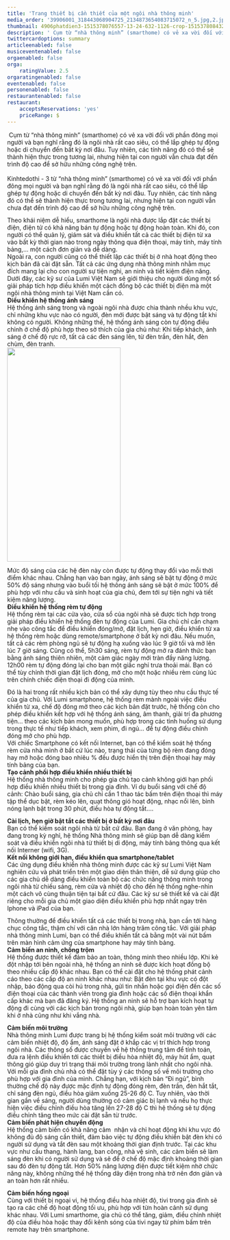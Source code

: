 ```yaml
---
title: 'Trang thiết bị cần thiết của một ngôi nhà thông minh'
media_order: '39906001_318443068904725_2134873654083715072_n_5.jpg,2.jpg,3.jpg,anh_2_3.jpg,4906phatdien3-1515378076557-13-24-632-1126-crop-1515378084325.jpg,anh_2_1.jpg,5.png'
thumbnail: 4906phatdien3-1515378076557-13-24-632-1126-crop-1515378084325.jpg
description: ' Cụm từ “nhà thông minh” (smarthome) có vẻ xa vời đối với phần đông mọi người và bạn nghĩ rằng đó là ngôi nhà rất cao siêu, có thể lắp ghép tự động hoặc di chuyển đến bất kỳ nơi đâu. Tuy nhiên, các tính năng đó có thể sẽ thành hiện thực trong tương lai, nhưng hiện tại con người vẫn chưa đạt đến trình độ cao để sở hữu những công nghệ trên.'
twittercardoptions: summary
articleenabled: false
musiceventenabled: false
orgaenabled: false
orga:
    ratingValue: 2.5
orgaratingenabled: false
eventenabled: false
personenabled: false
restaurantenabled: false
restaurant:
    acceptsReservations: 'yes'
    priceRange: $
---
```


<div class="pkg  mar_top20">
<div class="author pkg mar_top5 mar_bottom5">
<div class="time_detail_news f11 fl">&nbsp;Cụm từ &ldquo;nh&agrave; th&ocirc;ng minh&rdquo; (smarthome) c&oacute; vẻ xa vời đối với phần đ&ocirc;ng mọi người v&agrave; bạn nghĩ rằng đ&oacute; l&agrave; ng&ocirc;i nh&agrave; rất cao si&ecirc;u, c&oacute; thể lắp gh&eacute;p tự động hoặc di chuyển đến bất kỳ nơi đ&acirc;u. Tuy nhi&ecirc;n, c&aacute;c t&iacute;nh năng đ&oacute; c&oacute; thể sẽ th&agrave;nh hiện thực trong tương lai, nhưng hiện tại con người vẫn chưa đạt đến tr&igrave;nh độ cao để sở hữu những c&ocirc;ng nghệ tr&ecirc;n.</div>
</div>
</div>
<div class="pkg">
<div class="col160 fl">&nbsp;</div>
<div class="col500 fr">
<div id="cotent_detail" class="pkg">
<div>
<div class="m0892">Kinhtedothi -&nbsp;3 từ &ldquo;nh&agrave; th&ocirc;ng minh&rdquo; (smarthome) c&oacute; vẻ xa vời đối với phần đ&ocirc;ng mọi người v&agrave; bạn nghĩ rằng đ&oacute; l&agrave; ng&ocirc;i nh&agrave; rất cao si&ecirc;u, c&oacute; thể lắp gh&eacute;p tự động hoặc di chuyển đến bất kỳ nơi đ&acirc;u. Tuy nhi&ecirc;n, c&aacute;c t&iacute;nh năng đ&oacute; c&oacute; thể sẽ th&agrave;nh hiện thực trong tương lai, nhưng hiện tại con người vẫn chưa đạt đến tr&igrave;nh độ cao để sở hữu những c&ocirc;ng nghệ tr&ecirc;n.</div>
</div>
<div>
<div class="item_gallery" style="box-sizing: border-box; margin: 0px 0px 12px; padding: 0px; list-style: none; outline: 0px; border: 0px; vertical-align: baseline; background: transparent; line-height: 23px !important; font-size: 14px !important; font-family: robotoR, Helvetica, sans-serif !important;" data-src="http://cdn.kinhtedothi.vn/mfiles/data/2015/10/8102FD3A/1.jpeg" data-sub-html="&lt;div class='sapo_slide'&gt;&lt;/div&gt;"><img src="/giahan/tu-van-giai-phap/trang-thiet-bi-can-thiet-cua-mot-ngoi-nha-thong-minh/anh_2_3.jpg" alt="" /></div>
</div>
<div>Theo kh&aacute;i niệm dễ hiểu, smarthome l&agrave; ng&ocirc;i nh&agrave; được lắp đặt c&aacute;c thiết bị điện, điện tử c&oacute; khả năng b&aacute;n tự động hoặc tự động ho&agrave;n to&agrave;n. Khi đ&oacute;, con người c&oacute; thể quản l&yacute;, gi&aacute;m s&aacute;t v&agrave; điều khiển tất cả c&aacute;c thiết bị điện từ xa v&agrave;o bất kỳ thời gian n&agrave;o trong ng&agrave;y th&ocirc;ng qua điện thoại, m&aacute;y t&iacute;nh, m&aacute;y t&iacute;nh bảng,&hellip; một c&aacute;ch đơn giản v&agrave; dễ d&agrave;ng.<br />Ngo&agrave;i ra, con người cũng c&oacute; thể thiết lập c&aacute;c thiết bị ở nh&agrave; hoạt động theo kịch bản đ&atilde; c&agrave;i đặt sẵn. Tất cả c&aacute;c ứng dụng nh&agrave; th&ocirc;ng minh nhằm mục đ&iacute;ch mang lại cho con người sự tiện nghi, an ninh v&agrave; tiết kiệm điện năng.<br />Dưới đ&acirc;y, c&aacute;c kỹ sư của Lumi Việt Nam sẽ giới thiệu cho người d&ugrave;ng một số giải ph&aacute;p t&iacute;ch hợp điều khiển một c&aacute;ch đồng bộ c&aacute;c thiết bị điện m&agrave; một ng&ocirc;i nh&agrave; th&ocirc;ng minh tại Việt Nam cần c&oacute;.<br /><strong>Điều khiển hệ thống &aacute;nh s&aacute;ng</strong><br />Hệ thống &aacute;nh s&aacute;ng trong v&agrave; ngo&agrave;i ng&ocirc;i nh&agrave; được chia th&agrave;nh nhều khu vực, chỉ những khu vực n&agrave;o c&oacute; người, đ&egrave;n mới được bật s&aacute;ng v&agrave; tự động tắt khi kh&ocirc;ng c&oacute; người. Kh&ocirc;ng những thế, hệ thống &aacute;nh s&aacute;ng c&ograve;n tự động điều chỉnh ở chế độ ph&ugrave; hợp theo sở th&iacute;ch của gia chủ như: Khi tiếp kh&aacute;ch, &aacute;nh s&aacute;ng ở chế độ rực rỡ, tất cả c&aacute;c đ&egrave;n s&aacute;ng l&ecirc;n, từ đ&egrave;n trần, đ&egrave;n hắt, đ&egrave;n ch&ugrave;m, đ&egrave;n tranh.</div>
<div>
<div class="item_gallery" style="box-sizing: border-box; margin: 0px 0px 12px; padding: 0px; list-style: none; outline: 0px; border: 0px; vertical-align: baseline; background: transparent; line-height: 23px !important; font-size: 14px !important; font-family: robotoR, Helvetica, sans-serif !important;" data-src="http://cdn.kinhtedothi.vn/mfiles/data/2015/10/8102FD3A/3.png" data-sub-html="&lt;div class='sapo_slide'&gt;&lt;/div&gt;"><a class="thumb_detail"><img class="img-responsive" src="/giahan/tu-van-giai-phap/trang-thiet-bi-can-thiet-cua-mot-ngoi-nha-thong-minh/5.png" alt="" width="265" height="500" /></a></div>
</div>
<div>Mức độ s&aacute;ng của c&aacute;c hệ đ&egrave;n n&agrave;y c&ograve;n được tự động thay đổi v&agrave;o mỗi thời điểm kh&aacute;c nhau. Chẳng hạn v&agrave;o ban ng&agrave;y, &aacute;nh s&aacute;ng sẽ bật tự động ở mức 50% độ s&aacute;ng nhưng v&agrave;o buổi tối hệ th&ocirc;ng &aacute;nh s&aacute;ng sẽ bật ở mức 100% để ph&ugrave; hợp với nhu cầu v&agrave; sinh hoạt của gia chủ, đem tới sự tiện nghi v&agrave; tiết kiệm năng lượng.</div>
<div><strong>Điều khiển hệ thống r&egrave;m tự động</strong><br />Hệ thống r&egrave;m tại c&aacute;c cửa v&agrave;o, cửa sổ của ng&ocirc;i nh&agrave; sẽ được t&iacute;ch hợp trong giải ph&aacute;p điều khiển hệ thống đ&egrave;n tự động của Lumi. Gia chủ chỉ cần chạm nhẹ v&agrave;o c&ocirc;ng tắc để điều khiển đ&oacute;ng/mở, đặt lịch, hẹn giờ, điều khiển từ xa hệ thống r&egrave;m hoặc d&ugrave;ng remote/smartphone ở bất kỳ nơi đ&acirc;u. Nếu muốn, tất cả c&aacute;c r&egrave;m ph&ograve;ng ngủ sẽ tự động hạ xuống v&agrave;o l&uacute;c 9 giờ tối v&agrave; mở l&ecirc;n l&uacute;c 7 giờ s&aacute;ng. Cũng c&oacute; thể,&nbsp;5h30 s&aacute;ng, r&egrave;m tự động mở ra đ&aacute;nh thức bạn bằng &aacute;nh s&aacute;ng thi&ecirc;n nhi&ecirc;n, một cảm gi&aacute;c ng&agrave;y mới tr&agrave;n đầy năng lượng. 12h00 r&egrave;m tự động đ&oacute;ng lại cho bạn một giấc nghỉ trưa thoải m&aacute;i. Bạn c&oacute; thể t&ugrave;y chỉnh thời gian đặt lịch đ&oacute;ng, mở cho một hoặc nhiều r&egrave;m c&ugrave;ng l&uacute;c tr&ecirc;n ch&iacute;nh chiếc điện thoại đi động của m&igrave;nh.</div>
<div>
<div class="item_gallery" style="box-sizing: border-box; margin: 0px 0px 12px; padding: 0px; list-style: none; outline: 0px; border: 0px; vertical-align: baseline; background: transparent; line-height: 23px !important; font-size: 14px !important; font-family: robotoR, Helvetica, sans-serif !important;" data-src="http://cdn.kinhtedothi.vn/mfiles/data/2015/10/8102FD3A/3.jpg" data-sub-html="&lt;div class='sapo_slide'&gt;&lt;/div&gt;"><img src="/giahan/tu-van-giai-phap/trang-thiet-bi-can-thiet-cua-mot-ngoi-nha-thong-minh/3.jpg" alt="" /></div>
</div>
<div>Đ&oacute; l&agrave; hai trong rất nhiều kịch bản c&oacute; thể x&acirc;y dựng t&ugrave;y theo nhu cầu thực tế của gia chủ. Với Lumi smartphone, hệ thống r&egrave;m m&agrave;nh ngo&agrave;i việc điều khiển từ xa, chế độ đ&oacute;ng mở theo c&aacute;c kịch bản đặt trước, hệ thống c&ograve;n cho ph&eacute;p điều khiển kết hợp với hệ thống &aacute;nh s&aacute;ng, &acirc;m thanh, giải tr&iacute; đa phương tiện&hellip; theo c&aacute;c kịch bản mong muốn, ph&ugrave; hợp trong c&aacute;c t&igrave;nh huống sử dụng trong thực tế như tiếp kh&aacute;ch, xem phim, đi ngủ&hellip; để tự động điều chỉnh đ&oacute;ng mở cho ph&ugrave; hợp.<br />Với chiếc Smartphone c&oacute; kết nối Internet, bạn c&oacute; thể kiểm so&aacute;t hệ thống r&egrave;m cửa nh&agrave; m&igrave;nh ở bất cứ l&uacute;c n&agrave;o, trạng th&aacute;i của từng bộ r&egrave;m đang đ&oacute;ng hay mở hoặc đ&oacute;ng bao nhi&ecirc;u % đều được hiển thị tr&ecirc;n điện thoại hay m&aacute;y t&iacute;nh bảng của bạn.&nbsp;<br /><strong>Tạo cảnh phối hợp điều khiển nhiều thiết bị</strong><br />Hệ thống nh&agrave; th&ocirc;ng minh cho ph&eacute;p gia chủ tạo cảnh kh&ocirc;ng giới hạn phối hợp điều khiển nhiều thiết bị trong gia đ&igrave;nh. V&iacute; dụ buổi s&aacute;ng với chế độ cảnh: Ch&agrave;o buổi s&aacute;ng, gia chủ chỉ cần 1 thao t&aacute;c bấm tr&ecirc;n điện thoại th&igrave; m&aacute;y tập thể dục bật, r&egrave;m k&eacute;o l&ecirc;n, quạt th&ocirc;ng gi&oacute; hoạt động, nhạc nổi l&ecirc;n, b&igrave;nh n&oacute;ng lạnh bật trong 30 ph&uacute;t, điều h&ograve;a tự động tắt&hellip;.</div>
<div>
<div class="item_gallery" style="box-sizing: border-box; margin: 0px 0px 12px; padding: 0px; list-style: none; outline: 0px; border: 0px; vertical-align: baseline; background: transparent; line-height: 23px !important; font-size: 14px !important; font-family: robotoR, Helvetica, sans-serif !important;" data-src="http://cdn.kinhtedothi.vn/mfiles/data/2015/10/8102FD3A/2.jpg" data-sub-html="&lt;div class='sapo_slide'&gt;&lt;/div&gt;"><img src="/giahan/tu-van-giai-phap/trang-thiet-bi-can-thiet-cua-mot-ngoi-nha-thong-minh/2.jpg" alt="" /></div>
</div>
<div><strong>C&agrave;i lịch, hẹn giờ bật tắt c&aacute;c thiết bị ở bất kỳ nơi đ&acirc;u</strong><br />Bạn c&oacute; thể kiểm so&aacute;t ng&ocirc;i nh&agrave; từ bất cứ đ&acirc;u. Bạn đang ở văn ph&ograve;ng, hay đang trong kỳ nghỉ, hệ thống Nh&agrave; th&ocirc;ng minh sẽ gi&uacute;p bạn dễ d&agrave;ng kiểm so&aacute;t v&agrave; điều khiển ng&ocirc;i nh&agrave; từ thiết bị di động, m&aacute;y t&iacute;nh bảng th&ocirc;ng qua kết nối Interner (wifi, 3G).<br /><strong>Kết nối kh&ocirc;ng giới hạn, điều khiển qua smartphone/tablet</strong><br />C&aacute;c ứng dụng điều khiển nh&agrave; th&ocirc;ng minh được c&aacute;c kỹ sư Lumi Việt Nam nghi&ecirc;n cứu v&agrave; ph&aacute;t triển tr&ecirc;n một giao diện th&acirc;n thiện, dễ sử dụng gi&uacute;p cho c&aacute;c gia chủ dễ d&agrave;ng điều khiển to&agrave;n bộ c&aacute;c chức năng th&ocirc;ng minh trong ng&ocirc;i nh&agrave; từ chiếu s&aacute;ng, r&egrave;m cửa v&agrave; nhiệt độ cho đến hệ thống nghe-nh&igrave;n một c&aacute;ch v&ocirc; c&ugrave;ng thuận tiện tại bất cứ đ&acirc;u. C&aacute;c kỹ sư sẽ thiết kế v&agrave; c&agrave;i đặt ri&ecirc;ng cho mỗi gia chủ một giao diện điều khiển ph&ugrave; hợp nhất ngay tr&ecirc;n Iphone v&agrave; iPad của bạn.</div>
<div>
<div class="item_gallery" style="box-sizing: border-box; margin: 0px 0px 12px; padding: 0px; list-style: none; outline: 0px; border: 0px; vertical-align: baseline; background: transparent; line-height: 23px !important; font-size: 14px !important; font-family: robotoR, Helvetica, sans-serif !important;" data-src="http://cdn.kinhtedothi.vn/mfiles/data/2015/10/8102FD3A/5.jpeg" data-sub-html="&lt;div class='sapo_slide'&gt;&lt;/div&gt;"><img src="/giahan/tu-van-giai-phap/trang-thiet-bi-can-thiet-cua-mot-ngoi-nha-thong-minh/4906phatdien3-1515378076557-13-24-632-1126-crop-1515378084325.jpg" alt="" /></div>
</div>
<div>Th&ocirc;ng thường để điều khiển tất cả c&aacute;c thiết bị trong nh&agrave;, bạn cần tới h&agrave;ng chục c&ocirc;ng tắc, thậm ch&iacute; với căn nh&agrave; lớn h&agrave;ng trăm c&ocirc;ng tắc. Với giải ph&aacute;p nh&agrave; th&ocirc;ng minh Lumi, bạn c&oacute; thể điều khiển tất cả bằng một v&agrave;i n&uacute;t bấm tr&ecirc;n m&agrave;n h&igrave;nh cảm ứng của smartphone hay m&aacute;y t&iacute;nh bảng.<br /><strong>Cảm biến an ninh, chống trộm</strong><br />Hệ thống được thiết kế đảm bảo an to&agrave;n, th&ocirc;ng minh theo nhiều lớp. Khi kẻ đột nhập tới b&ecirc;n ngo&agrave;i nh&agrave;, hệ thống an ninh sẽ được k&iacute;ch hoạt đồng bộ theo nhiều cấp độ kh&aacute;c nhau. Bạn c&oacute; thể c&agrave;i đặt cho hệ thống ph&aacute;t cảnh c&aacute;o theo c&aacute;c cấp độ an ninh kh&aacute;c nhau như: Bật đ&egrave;n tại khu vực c&oacute; đột nhập, b&aacute;o động qua c&ograve;i h&uacute; trong nh&agrave;, gửi tin nhắn hoặc gọi điện đến c&aacute;c số điện thoại của c&aacute;c th&agrave;nh vi&ecirc;n trong gia đ&igrave;nh hoặc c&aacute;c số điện thoại khẩn cấp kh&aacute;c m&agrave; bạn đ&atilde; đăng k&yacute;. Hệ thống an ninh sẽ hỗ trợ bạn k&iacute;ch hoạt tự động đi c&ugrave;ng với c&aacute;c kịch bản trong ng&ocirc;i nh&agrave;, gi&uacute;p bạn ho&agrave;n to&agrave;n y&ecirc;n t&acirc;m khi ở nh&agrave; cũng như khi vắng nh&agrave;.</div>
<div>
<div class="item_gallery" style="box-sizing: border-box; margin: 0px 0px 12px; padding: 0px; list-style: none; outline: 0px; border: 0px; vertical-align: baseline; background: transparent; line-height: 23px !important; font-size: 14px !important; font-family: robotoR, Helvetica, sans-serif !important;" data-src="http://cdn.kinhtedothi.vn/mfiles/data/2015/10/8102FD3A/4.jpg" data-sub-html="&lt;div class='sapo_slide'&gt;&lt;/div&gt;"><img src="/giahan/tu-van-giai-phap/trang-thiet-bi-can-thiet-cua-mot-ngoi-nha-thong-minh/39906001_318443068904725_2134873654083715072_n_5.jpg" alt="" /></div>
</div>
<div><strong>Cảm biến m&ocirc;i trường</strong><br />Nh&agrave; th&ocirc;ng minh Lumi được trang bị hệ thống kiểm so&aacute;t m&ocirc;i trường với c&aacute;c cảm biến nhiệt độ, độ ẩm, &aacute;nh s&aacute;ng đặt ở khắp c&aacute;c vị tr&iacute; th&iacute;ch hợp trong ng&ocirc;i nh&agrave;. C&aacute;c th&ocirc;ng số được chuyển về hệ thống trung t&acirc;m để t&iacute;nh to&aacute;n, đưa ra lệnh điều khiển tới c&aacute;c thiết bị điều h&ograve;a nhiệt độ, m&aacute;y h&uacute;t ẩm, quạt th&ocirc;ng gi&oacute; gi&uacute;p duy tr&igrave; trạng th&aacute;i m&ocirc;i trường trong l&agrave;nh nhất cho ng&ocirc;i nh&agrave;.<br />Với mỗi gia đ&igrave;nh chủ nh&agrave; c&oacute; thể đặt t&ugrave;y &yacute; c&aacute;c th&ocirc;ng số về m&ocirc;i trường cho ph&ugrave; hợp với gia đ&igrave;nh của m&igrave;nh. Chẳng hạn, với kịch bản &ldquo;Đi ngủ&rdquo;, b&igrave;nh thường chế độ n&agrave;y được mặc định tự động đ&oacute;ng r&egrave;m, đ&egrave;n trần, đ&egrave;n hắt tắt, chỉ s&aacute;ng đ&egrave;n ngủ, điều h&ograve;a giảm xuống 25-26 độ C. Tuy nhi&ecirc;n, v&agrave;o thời gian gần về s&aacute;ng, người d&ugrave;ng thường c&oacute; cảm gi&aacute;c bị lạnh v&agrave; nếu họ thực hiện việc điều chỉnh điều h&ograve;a tăng l&ecirc;n 27-28 độ C th&igrave; hệ thống sẽ tự động điều chỉnh tăng theo mức c&agrave;i đặt sẵn từ trước.<br /><strong>Cảm biến ph&aacute;t hiện chuyển động</strong><br />Hệ thống cảm biến c&oacute; khả năng cảm&nbsp; nhận v&agrave; chỉ hoạt động khi khu vực đ&oacute; kh&ocirc;ng đủ độ s&aacute;ng cần thiết, đảm bảo việc tự động điều khiển bật đ&egrave;n khi c&oacute; người sử dụng v&agrave; tắt đ&egrave;n sau một khoảng thời gian định trước. Tại c&aacute;c khu vực như cầu thang, h&agrave;nh lang, ban c&ocirc;ng, nh&agrave; vệ sinh, c&aacute;c cảm biến sẽ l&agrave;m s&aacute;ng đ&egrave;n khi c&oacute; người sử dụng v&agrave; sẽ để ở chế độ mặc định khoảng thời gian sau đ&oacute; đ&egrave;n tự động tắt. Hơn 50% năng lượng điện được tiết kiệm nhờ chức năng n&agrave;y, kh&ocirc;ng những thế hệ thống d&acirc;y điện trong nh&agrave; trở n&ecirc;n đơn giản v&agrave; an to&agrave;n hơn rất nhiều.</div>
<div>
<div class="item_gallery" style="box-sizing: border-box; margin: 0px 0px 12px; padding: 0px; list-style: none; outline: 0px; border: 0px; vertical-align: baseline; background: transparent; line-height: 23px !important; font-size: 14px !important; font-family: robotoR, Helvetica, sans-serif !important;" data-src="http://cdn.kinhtedothi.vn/mfiles/data/2015/10/8102FD3A/6.jpg" data-sub-html="&lt;div class='sapo_slide'&gt;&lt;/div&gt;"><img src="/giahan/tu-van-giai-phap/trang-thiet-bi-can-thiet-cua-mot-ngoi-nha-thong-minh/anh_2_1.jpg" alt="" /></div>
</div>
<div><strong>Cảm biến hồng ngoại</strong><br />C&ugrave;ng với thiết bị ngoại vi, hệ thống điều h&ograve;a nhiệt độ, tivi trong gia đ&igrave;nh sẽ tạo ra c&aacute;c chế độ hoạt động tối ưu, ph&ugrave; hợp với từn ho&agrave;n cảnh sử dụng kh&aacute;c nhau. Với Lumi smarthome, gia chủ c&oacute; thể tăng, giảm, điều chỉnh nhiệt độ của điều h&ograve;a hoặc thay đổi k&ecirc;nh s&oacute;ng của tivi ngay từ ph&iacute;m bấm tr&ecirc;n remote hay tr&ecirc;n smartphone.</div>
</div>
</div>
</div>